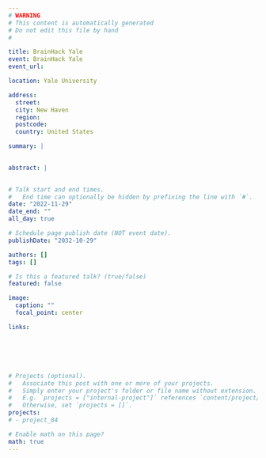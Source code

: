 ```yaml
---
# WARNING
# This content is automatically generated
# Do not edit this file by hand
#

title: BrainHack Yale
event: BrainHack Yale
event_url: 

location: Yale University

address:
  street: 
  city: New Haven
  region: 
  postcode: 
  country: United States

summary: |
  

abstract: |
  

# Talk start and end times.
#   End time can optionally be hidden by prefixing the line with `#`.
date: "2022-11-29"
date_end: ""
all_day: true

# Schedule page publish date (NOT event date).
publishDate: "2032-10-29"

authors: []
tags: []

# Is this a featured talk? (true/false)
featured: false

image:
  caption: ""
  focal_point: center

links:






# Projects (optional).
#   Associate this post with one or more of your projects.
#   Simply enter your project's folder or file name without extension.
#   E.g. `projects = ["internal-project"]` references `content/project/deep-learning/index.md`.
#   Otherwise, set `projects = []`.
projects:
# - project_84

# Enable math on this page?
math: true
---
```


